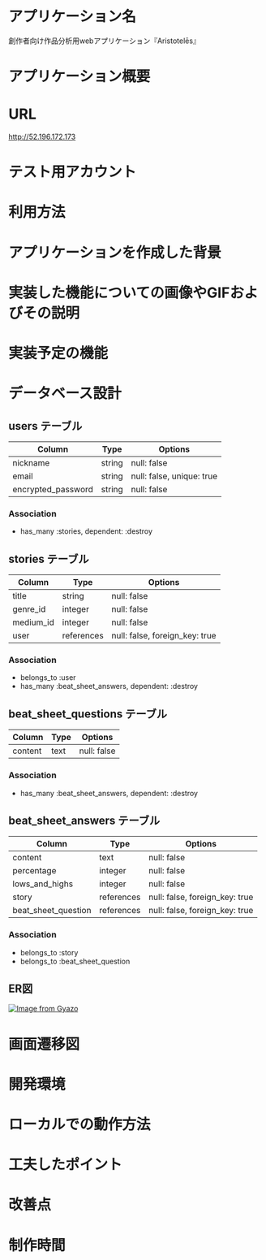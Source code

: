 # アプリケーション名
創作者向け作品分析用webアプリケーション『Aristotelēs』
# アプリケーション概要

# URL
http://52.196.172.173
# テスト用アカウント

# 利用方法

# アプリケーションを作成した背景

# 実装した機能についての画像やGIFおよびその説明

# 実装予定の機能

# データベース設計

## users テーブル

| Column             | Type   | Options     |
| ------------------ | ------ | ----------- |
| nickname           | string | null: false |
| email              | string | null: false, unique: true |
| encrypted_password | string | null: false |

### Association
- has_many :stories, dependent: :destroy

## stories テーブル

| Column    | Type       | Options     |
| --------- | ---------- | ----------- |
| title     | string     | null: false |
| genre_id  | integer    | null: false |
| medium_id | integer    | null: false |
| user      | references | null: false, foreign_key: true |

### Association
- belongs_to :user
- has_many :beat_sheet_answers, dependent: :destroy

## beat_sheet_questions テーブル

| Column  | Type       | Options     |
| ------- | ---------- | ----------- |
| content | text       | null: false |

### Association
- has_many :beat_sheet_answers, dependent: :destroy

## beat_sheet_answers テーブル

| Column              | Type       | Options     |
| ------------------- | ---------- | ----------- |
| content             | text       | null: false |
| percentage          | integer    | null: false |
| lows_and_highs      | integer    | null: false |
| story               | references | null: false, foreign_key: true |
| beat_sheet_question | references | null: false, foreign_key: true |

### Association
- belongs_to :story
- belongs_to :beat_sheet_question

## ER図
[![Image from Gyazo](https://i.gyazo.com/5be749c25c7bee792360f5ec4228888b.png)](https://gyazo.com/5be749c25c7bee792360f5ec4228888b)

# 画面遷移図

# 開発環境

# ローカルでの動作方法

# 工夫したポイント

# 改善点

# 制作時間